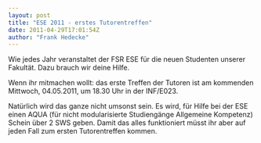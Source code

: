 ```yaml
---
layout: post
title: "ESE 2011 - erstes Tutorentreffen"
date: 2011-04-29T17:01:54Z
author: "Frank Hedecke"
---
```


<p>
Wie jedes Jahr veranstaltet der FSR ESE für die neuen Studenten unserer Fakultät. Dazu brauch wir deine Hilfe.
</p>

<p>
Wenn ihr mitmachen wollt: das erste Treffen der Tutoren ist am kommenden Mittwoch, 04.05.2011, um 18.30 Uhr in der INF/E023.
</p>

<p>
Natürlich wird das ganze nicht umsonst sein. Es wird, für Hilfe bei der ESE einen AQUA (für nicht modularisierte Studiengänge Allgemeine Kompetenz) Schein über 2 SWS geben. Damit das alles funktioniert müsst ihr aber auf jeden Fall zum ersten Tutorentreffen kommen.
</p>
